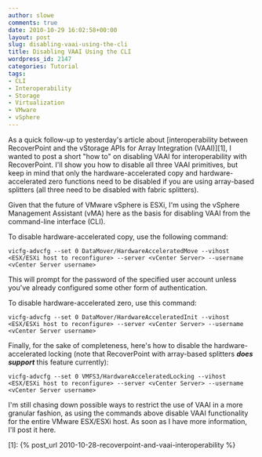 ```yaml
---
author: slowe
comments: true
date: 2010-10-29 16:02:58+00:00
layout: post
slug: disabling-vaai-using-the-cli
title: Disabling VAAI Using the CLI
wordpress_id: 2147
categories: Tutorial
tags:
- CLI
- Interoperability
- Storage
- Virtualization
- VMware
- vSphere
---
```


As a quick follow-up to yesterday's article about [interoperability between RecoverPoint and the vStorage APIs for Array Integration (VAAI)][1], I wanted to post a short "how to" on disabling VAAI for interoperability with RecoverPoint. I'll show you how to disable all three VAAI primitives, but keep in mind that only the hardware-accelerated copy and hardware-accelerated zero functions need to be disabled if you are using array-based splitters (all three need to be disabled with fabric splitters).

Given that the future of VMware vSphere is ESXi, I'm using the vSphere Management Assistant (vMA) here as the basis for disabling VAAI from the command-line interface (CLI).

To disable hardware-accelerated copy, use the following command:

	vicfg-advcfg --set 0 DataMover/HardwareAcceleratedMove --vihost <ESX/ESXi host to reconfigure> --server <vCenter Server> --username <vCenter Server username>

This will prompt for the password of the specified user account unless you've already configured some other form of authentication.

To disable hardware-accelerated zero, use this command:

	vicfg-advcfg --set 0 DataMover/HardwareAcceleratedInit --vihost <ESX/ESXi host to reconfigure> --server <vCenter Server> --username <vCenter Server username>

Finally, for the sake of completeness, here's how to disable the hardware-accelerated locking (note that RecoverPoint with array-based splitters **_does support_** this feature currently):

	vicfg-advcfg --set 0 VMFS3/HardwareAcceleratedLocking --vihost <ESX/ESXi host to reconfigure> --server <vCenter Server> --username <vCenter Server username>

I'm still chasing down possible ways to restrict the use of VAAI in a more granular fashion, as using the commands above disable VAAI functionality for the entire VMware ESX/ESXi host. As soon as I have more information, I'll post it here.

[1]: {% post_url 2010-10-28-recoverpoint-and-vaai-interoperability %}
